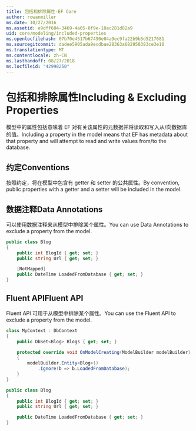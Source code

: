 ```yaml
---
title: 包括和排除属性-EF Core
author: rowanmiller
ms.date: 10/27/2016
ms.assetid: e9dff604-3469-4a05-8f9e-18ac281d82a9
uid: core/modeling/included-properties
ms.openlocfilehash: 07b70e4517b67490e04a9ec9fa22b9b5d5217681
ms.sourcegitcommit: dadee5905ada9ecdbae28363a682950383ce3e10
ms.translationtype: MT
ms.contentlocale: zh-CN
ms.lasthandoff: 08/27/2018
ms.locfileid: "42998250"
---
```

# <a name="including--excluding-properties"></a><span data-ttu-id="a1217-102">包括和排除属性</span><span class="sxs-lookup"><span data-stu-id="a1217-102">Including & Excluding Properties</span></span>

<span data-ttu-id="a1217-103">模型中的属性包括意味着 EF 对有关该属性的元数据并将读取和写入从/向数据库的值。</span><span class="sxs-lookup"><span data-stu-id="a1217-103">Including a property in the model means that EF has metadata about that property and will attempt to read and write values from/to the database.</span></span>

## <a name="conventions"></a><span data-ttu-id="a1217-104">约定</span><span class="sxs-lookup"><span data-stu-id="a1217-104">Conventions</span></span>

<span data-ttu-id="a1217-105">按照约定，将在模型中包含有 getter 和 setter 的公共属性。</span><span class="sxs-lookup"><span data-stu-id="a1217-105">By convention, public properties with a getter and a setter will be included in the model.</span></span>

## <a name="data-annotations"></a><span data-ttu-id="a1217-106">数据注释</span><span class="sxs-lookup"><span data-stu-id="a1217-106">Data Annotations</span></span>

<span data-ttu-id="a1217-107">可以使用数据注释来从模型中排除某个属性。</span><span class="sxs-lookup"><span data-stu-id="a1217-107">You can use Data Annotations to exclude a property from the model.</span></span>

<!-- [!code-csharp[Main](samples/core/Modeling/DataAnnotations/Samples/IgnoreProperty.cs?highlight=6)] -->
``` csharp
public class Blog
{
    public int BlogId { get; set; }
    public string Url { get; set; }

    [NotMapped]
    public DateTime LoadedFromDatabase { get; set; }
}
```

## <a name="fluent-api"></a><span data-ttu-id="a1217-108">Fluent API</span><span class="sxs-lookup"><span data-stu-id="a1217-108">Fluent API</span></span>

<span data-ttu-id="a1217-109">Fluent API 可用于从模型中排除某个属性。</span><span class="sxs-lookup"><span data-stu-id="a1217-109">You can use the Fluent API to exclude a property from the model.</span></span>

<!-- [!code-csharp[Main](samples/core/Modeling/FluentAPI/Samples/IgnoreProperty.cs?highlight=7,8)] -->
``` csharp
class MyContext : DbContext
{
    public DbSet<Blog> Blogs { get; set; }

    protected override void OnModelCreating(ModelBuilder modelBuilder)
    {
        modelBuilder.Entity<Blog>()
            .Ignore(b => b.LoadedFromDatabase);
    }
}

public class Blog
{
    public int BlogId { get; set; }
    public string Url { get; set; }

    public DateTime LoadedFromDatabase { get; set; }
}
```
